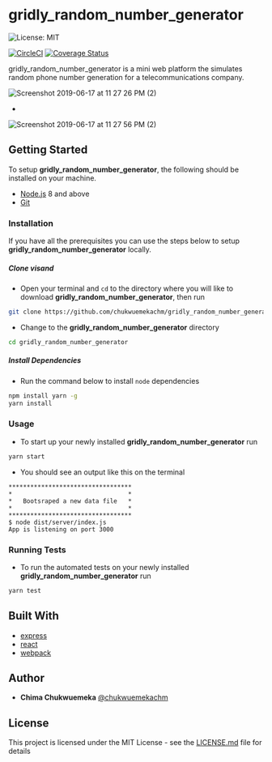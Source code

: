 # gridly_random_number_generator

![License: MIT](https://img.shields.io/badge/License-MIT-yellow.svg?style=popout-square&logo=typescript&logoColor=teal)

[![CircleCI](https://circleci.com/gh/chukwuemekachm/gridly_random_number_generator.svg?style=svg)](https://circleci.com/gh/chukwuemekachm/gridly_random_number_generator) [![Coverage Status](https://coveralls.io/repos/github/chukwuemekachm/gridly_random_number_generator/badge.svg?branch=develop)](https://coveralls.io/github/chukwuemekachm/gridly_random_number_generator?branch=develop) 

gridly_random_number_generator is a mini web platform the simulates random phone number generation for a telecommunications company.

![Screenshot 2019-06-17 at 11 27 26 PM (2)](https://user-images.githubusercontent.com/33798252/59641713-69d28800-915a-11e9-8cba-21ab996834d7.png)

-

![Screenshot 2019-06-17 at 11 27 56 PM (2)](https://user-images.githubusercontent.com/33798252/59641714-69d28800-915a-11e9-8b02-bb79bfaba3c3.png)

## Getting Started
To setup **gridly_random_number_generator**, the following should be installed on your machine.

- [Node.js](https://nodejs.org/en/download/current/) 8 and above
- [Git](https://git-scm.com/downloads)

### Installation

If you have all the prerequisites you can use the steps below to setup **gridly_random_number_generator** locally.

##### Clone visand
- Open your terminal and `cd` to the directory where you will like to download **gridly_random_number_generator**, then run
```sh
git clone https://github.com/chukwuemekachm/gridly_random_number_generator.git
```
- Change to the **gridly_random_number_generator** directory
```sh
cd gridly_random_number_generator
```


##### Install Dependencies
- Run the command below to install `node` dependencies
```bash
npm install yarn -g
yarn install
```

### Usage
- To start up your newly installed **gridly_random_number_generator** run
```sh
yarn start
```
- You should see an output like this on the terminal
```
**********************************
*                                *
*   Bootsraped a new data file   *
*                                *
**********************************
$ node dist/server/index.js
App is listening on port 3000
```

### Running Tests
- To run the automated tests on your newly installed **gridly_random_number_generator** run
```sh
yarn test
```

## Built With
- [express](https://expressjs.com/)
- [react](https://reactjs.org/)
- [webpack](https://webpack.js.org/)

## Author

* **Chima Chukwuemeka** [@chukwuemekachm](https://github.com/chukwuemekachm)


## License

This project is licensed under the MIT License - see the [LICENSE.md](https://github.com/chukwuemekachm/gridly_random_number_generator/blob/develop/LICENSE) file for details
